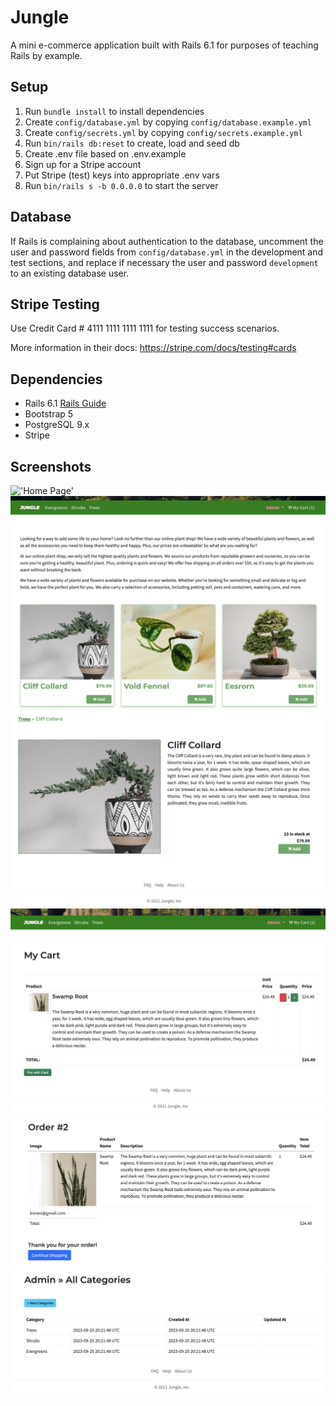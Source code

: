 # Jungle

A mini e-commerce application built with Rails 6.1 for purposes of teaching Rails by example.

## Setup

1. Run `bundle install` to install dependencies
2. Create `config/database.yml` by copying `config/database.example.yml`
3. Create `config/secrets.yml` by copying `config/secrets.example.yml`
4. Run `bin/rails db:reset` to create, load and seed db
5. Create .env file based on .env.example
6. Sign up for a Stripe account
7. Put Stripe (test) keys into appropriate .env vars
8. Run `bin/rails s -b 0.0.0.0` to start the server

## Database

If Rails is complaining about authentication to the database, uncomment the user and password fields from `config/database.yml` in the development and test sections, and replace if necessary the user and password `development` to an existing database user.

## Stripe Testing

Use Credit Card # 4111 1111 1111 1111 for testing success scenarios.

More information in their docs: <https://stripe.com/docs/testing#cards>

## Dependencies

- Rails 6.1 [Rails Guide](http://guides.rubyonrails.org/v6.1/)
- Bootstrap 5
- PostgreSQL 9.x
- Stripe

## Screenshots

!['Home Page'](https://github.com/curtiskelowna/jungle-rails/blob/master/docs/home-page.png?raw=true)
!['Home Page Products'](https://github.com/curtiskelowna/jungle-rails/blob/master/docs/home-page-products.png?raw=true)
!['Producte Details'](https://github.com/curtiskelowna/jungle-rails/blob/master/docs/product-detail.png?raw=true)
!['Cart'](https://github.com/curtiskelowna/jungle-rails/blob/master/docs/cart.png?raw=true)
!['Order Summary'](https://github.com/curtiskelowna/jungle-rails/blob/master/docs/order-summary.png?raw=true)
!['Admin page - All Categories'](https://github.com/curtiskelowna/jungle-rails/blob/master/docs/admin-categories.png?raw=true)